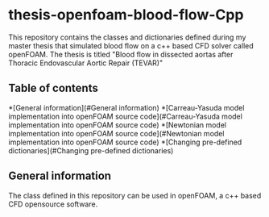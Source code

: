 # thesis-openfoam-blood-flow-Cpp
This repository contains the classes and dictionaries defined during my master thesis that simulated blood flow on a c++ based CFD solver called openFOAM. The thesis is titled "Blood flow in dissected aortas after Thoracic Endovascular Aortic Repair (TEVAR)"

## Table of contents
*[General information](#General information)
*[Carreau-Yasuda model implementation into openFOAM source code](#Carreau-Yasuda model implementation into openFOAM source code)
*[Newtonian model implementation into openFOAM source code](#Newtonian model implementation into openFOAM source code)
*[Changing pre-defined dictionaries](#Changing pre-defined dictionaries)

## General information
The class defined in this repository can be used in openFOAM, a c++ based CFD opensource software.

